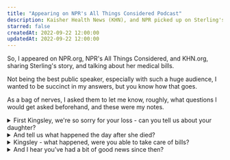 ```yaml
---
title: "Appearing on NPR's All Things Considered Podcast"
description: Kaisher Health News (KHN), and NPR picked up on Sterling's story, and interviewed me about her medical bills for their podcast "All Things Considered". Here were my "cue cards".
starred: false
createdAt: 2022-09-22 12:00:00
updatedAt: 2022-09-22 12:00:00
---
```


<div class="container">
<p class="lead">So, I appeared on NPR.org, NPR's All Things Considered, and KHN.org, sharing Sterling's story, and talking about her medical bills.</p>

<p>Not being the best public speaker, especially with such a huge audience, I wanted to be succinct in my answers, but you know how that goes.</p>

<p>As a bag of nerves, I asked them to let me know, roughly, what questions I would get asked beforehand, and these were my notes.</p>

<details>
    <summary>
        First Kingsley, we're so sorry for your loss - can you tell us about your daughter?
    </summary>
    <ul>
        <li>My Daughter Sterling was a beautiful little baby girl</li>
        <li>My wife and I called her our little cherub baby</li>
        <li>Her anatomy scan revealed she had ½ a heart</li>
        <li>Diagnosed with Hypoplastic Left Heart Syndrome &hellip; or HLHS</li>
        <li>One of the most expensive forms of Congenital Heart Disease</li>
        <li>She was born September 2020</li>
        <li>In addition to complex heart disease, she had lots of other medical issues</li>
            <ul>
                <li>Hypotonia</li>
                <li>Immunodeficient</li>
                <li>Endocrine issues</li>
                <li>She was tube-fed</li>
                <li>Spinal cord abnormalities</li>
                <li>severe hearing loss</li>
            </ul>
        <li>Until at 3 months old, exome genetic testing revealed Sterling had Kabuki syndrome</li>
        <li>a rare genetic disorder that can affect all aspects of an individual's body, including developmental delays, intellectual disabilities and defects to one or many organs, and in Sterling’s case, it was many</li>
        <li>Kabuki syndrome came with a lot of other qualities that made her battle with HLHS even more difficult. It also changed the projection of our lives as a family, as Kabuki syndrome can come with mild-to-moderate intellectual disabilities, autistic-like behaviours, and with her complex medical history</li>
        <li>Sterling would have needed us to make her decisions</li>
        <li>and would likely have never been able to live un-assisted</li>
    </ul>
</details>

<details>
    <summary>
        And tell us what happened the day after she died?
    </summary>
    <ul>
        <li>She lived to be 8 months old, she spent 7 months in the ICU</li>
        <li>Through 5 ICU admissions, she had 10 procedures, including 4 major heart surgeries</li>
        <li>Her last ICU admission was more serious, she was sicker</li>
        <li>We had just got into her ICU room in the morning, said hello to her, gave her a kiss, and she went into cardiac arrest in front of us not long afterwards</li>
        <li>Nurses and doctors were able to resuscitate her, but we knew this was her way of telling us she was ready</li>
        <li>My wife and I spent the night with Sterling in bed, and we decided to turn off life support the following day</li>
        <li>We arrived home after packing up our belongings and saying a final goodbye to Sterling</li>
        <li>We had received a lot of mail while we were away, a lot of medical bills, </li>
        <li>the first letter we just happened to open was a bill from a debt collection agency for the amount of $26</li>
        <li>I think I cried when I opened it</li>
        <li>what a lasting memory of our first few moments home without our daughter</li>
        <li>Especially considering Sterling’s medical costs were in the millions of dollars</li>
        <li>A bill from a debt collections agency for a bill we never even received, just straight to collections </li>
        <li>and we ended up going to collections 2 more times after that</li>
    </ul>
</details>

<details>
    <summary>
        Kingsley - what happened, were you able to take care of bills?
    </summary>
    <ul>
        <li>Yes, everything sorted itself out</li>
        <li>I pay for the best health insurance my company offers, with the lowest out of pocket costs</li>
        <li>The 2.6 million dollar bill we received for not getting pre-approval for Sterling’s first 5 months in the ICU was a mistake</li>
        <li>The hospital calling us to tell us we owed 11 thousand dollars was a mistake</li>
        <li>I was able to pay all the bills, including collections</li>
        <li>But my daughter died, so the bills stopped</li>
        <li>She was denied Medicaid</li>
        <li>If she was still here, the bills would still be piling up</li>
        <li>The only reason we got through it, was thanks to the support of friends, family, and strangers, via GoFundMe</li>
        <li>Wife was not working</li>
        <li>We only experienced 8 months of hospital life and bills, but other families go through these same situations, for years, and entire lifetime</li>
        <li>It’s weird to feel lucky, in such an unlucky situation</li>
        <li>we escaped financial ruin, and I know a lot of families aren’t that lucky</li>
    </ul>
</details>

<details>
    <summary>
        And I hear you’ve had a bit of good news since then?
    </summary>
    <ul>
        <li>After the wildest ride we had</li>
        <li>We just wanted a quiet, boring life, with no more surprises</li>
        <li>But Sterling had one more for us, </li>
        <li>3 months after losing her, my wife found out she was pregnant </li>
        <li>We welcomed Sterling’s little brother to the world in April, </li>
        <li>and he’s been such a joy for us</li>
        <li>He’s babbling, trying new foods, and wiggling places, stuff that Sterling was never able to do</li>
        <li>She’s definitely his little guardian angel, as he really is a golden little boy</li>
        <li>We also created a non-profit to help children and families like ours</li>
        <li>Host blood drives, </li>
        <li>Self care packages to patients in ICU, pay a mortgage or rent payment </li>
        <li>Basically anything that makes a family’s day in the ICU a little less blue</li>
    </ul>
</details>
</div>
